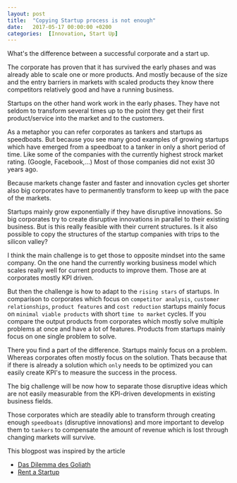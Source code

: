 ```yaml
---
layout: post
title:  "Copying Startup process is not enough"
date:   2017-05-17 00:00:00 +0200
categories:  [Innovation, Start Up]
---
```


What's the difference between a successful corporate and a start up. 

The corporate has proven that it has survived the early phases and was already able to scale one or more products. And mostly because of the size and the entry barriers in markets with scaled products they know there competitors relatively good and have a running business.

Startups on the other hand work work in the early phases. They have not seldom to transform several times up to the point they get their first product/service into the market and to the customers.

As a metaphor you can refer corporates as tankers and startups as speedboats. But because you see many good examples of growing startups which have emerged from a speedboat to a tanker in only a short period of time. Like some of the companies with the currently highest strock market rating. (Google, Facebook,...) Most of those companies did not exist 30 years ago. 

Because markets change faster and faster and innovation cycles get shorter also big corporates have to permanently transform to keep up with the pace of the markets.

Startups mainly grow exponentially if they have disruptive innovations. So big corporates try to create disruptive innovations in parallel to their existing business. But is this really feasible with their current structures. Is it also possible to copy the structures of the startup companies with trips to the silicon valley?

I think the main challenge is to get those to opposite mindset into the same company. On the one hand the currently working business model which scales really well for current products to improve them. Those are at corporates mostly KPI driven. 

But then the challenge is how to adapt to the `rising stars` of startups. In comparison to corporates which focus on `competitor analysis`, `customer relationships`, `product features` and `cost reduction` startups mainly focus on `minimal viable products` with short `time to market` cycles. 
If you compare the output products from corporates which mostly solve multiple problems at once and have a lot of features. Products from startups mainly focus on one single problem to solve.

There you find a part of the difference. Startups mainly focus on a problem. Whereas corporates often mostly focus on the solution. Thats because that if there is already a solution which `only` needs to be optimized you can easily create KPI's to measure the success in the process. 

The big challenge will be now how to separate those disruptive ideas which are not easily measurable from the KPI-driven developments in existing business fields.

Those corporates which are steadily able to transform through creating enough `speedboats` (disruptive innovations) and more important to develop them to `tankers` to compensate the amount of revenue which is lost through changing markets will survive.

This blogpost was inspired by the article 
- [Das Dilemma des Goliath](https://medium.com/simplify-innovators/das-dilemma-des-goliath-6fdbbcf26dc6)
- [Rent a Startup](http://blog.zuehlke.com/rent-a-startup/)